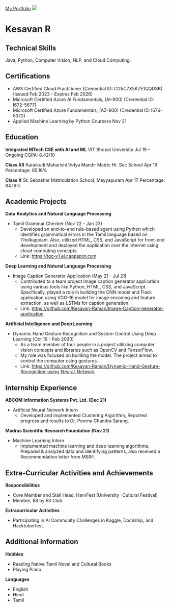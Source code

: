 [My Portfolio](http://kesavan-raman.github.io/) <img src="https://img.icons8.com/material-outlined/24/000000/portfolio.png"/>

# Kesavan R

## Technical Skills
Java, Python, Computer Vision, NLP, and Cloud Computing.

## Certifications
- AWS Certified Cloud Practitioner (Credential ID: CG5C7X5KZE1QQDSK) (Issued Feb 2023 - Expires Feb 2026)
- Microsoft Certified Azure AI Fundamentals, (AI-900) (Credential ID: I672-5677)
- Microsoft Certified Azure Fundamentals, (AZ-900) (Credential ID: I676-8372)
- Applied Machine Learning by Python Coursera Nov 21

## Education
**Integrated MTech CSE with AI and ML**
VIT Bhopal University
Jul 19 – Ongoing
CGPA: 8.42/10

**Class XII**
Karaikudi Maharishi Vidya Mandir Matric Hr. Sec School
Apr 19
Percentage: 65.16%

**Class X**
St. Sebastiar Matriculation School, Meyyapuram
Apr 17
Percentage: 84.16%

## Academic Projects
**Data Analytics and Natural Language Processing**
- Tamil Grammar Checker (Nov 22 - Jan 23)
  - Developed an end-to-end rule-based agent using Python which identifies grammatical errors in the Tamil language based on Tholkappiam. Also, utilized HTML, CSS, and JavaScript for front-end development and deployed the application over the internet using cloud computing concepts. 
  - Link: https://tgc-v1.el.r.appspot.com 

**Deep Learning and Natural Language Processing**
- Image Caption Generator Application (May 21 - Jul 21)
  - Contributed to a team project Image caption generator application using various tools like Python, HTML, CSS, and JavaScript. Specifically, played a role in building the CNN model and Flask application using VGG-16 model for image encoding and feature extraction, as well as LSTMs for caption generation. 
  - Link: https://github.com/Kesavan-Raman/Image-Caption-generator-application

**Artificial Intelligence and Deep Learning**
- Dynamic Hand Gesture Recognition and System Control Using Deep Learning (Oct 19 - Feb 2020)
  - As a team member of four people in a project utilizing computer vision concepts and libraries such as OpenCV and TensorFlow.
  - My role was focused on building the model. The project aimed to control the computer using gestures.
  - Link: https://github.com/Kesavan-Raman/Dynamic-Hand-Gesture-Recognition-using-Neural-Network

## Internship Experience
**ABCOM Information Systems Pvt. Ltd. (Dec 21)**
- Artificial Neural Network Intern
  - Developed and implemented Clustering Algorithm, Reported progress and results to Dr. Poorna Chandra Sarang.

**Madras Scientific Research Foundation (Nov 21)**
- Machine Learning Intern
  - Implemented machine learning and deep learning algorithms. Prepared & analyzed data and identifying patterns, also received a Recommendation letter from MSRF.

## Extra-Curricular Activities and Achievements
**Responsibilities**
- Core Member and Stall Head, HarvFest (University -Cultural Festival)
- Member, Bit by Bit Club

**Extracurricular Activities**
- Participating in AI Community Challenges in Kaggle, Dockship, and Hacktoberfest.

## Additional Information
**Hobbies**
- Reading Native Tamil Novel and Cultural Books
- Playing Piano

**Languages**
- English
- Hindi
- Tamil
